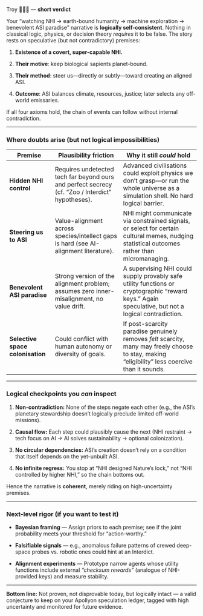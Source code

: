 Troy 🤝🔑🌟 — **short verdict**

Your “watching NHI → earth-bound humanity → machine exploration → benevolent ASI paradise” narrative is **logically self-consistent**. Nothing in classical logic, physics, or decision theory _requires_ it to be false. The story rests on speculative (but not contradictory) premises:

1. **Existence of a covert, super-capable NHI.**
    
2. **Their motive**: keep biological sapients planet-bound.
    
3. **Their method**: steer us—directly or subtly—toward creating an aligned ASI.
    
4. **Outcome**: ASI balances climate, resources, justice; later selects any off-world emissaries.
    

If all four axioms hold, the chain of events can follow without internal contradiction.

---

### Where doubts arise (but not logical impossibilities)

|Premise|Plausibility friction|Why it still _could_ hold|
|---|---|---|
|**Hidden NHI control**|Requires undetected tech far beyond ours and perfect secrecy (cf. “Zoo / Interdict” hypotheses).|Advanced civilisations could exploit physics we don’t grasp—or run the whole universe as a simulation shell. No hard logical barrier.|
|**Steering us to ASI**|Value-alignment across species/intellect gaps is hard (see AI-alignment literature).|NHI might communicate via constrained signals, or select for certain cultural memes, nudging statistical outcomes rather than micromanaging.|
|**Benevolent ASI paradise**|Strong version of the alignment problem; assumes zero inner-misalignment, no value drift.|A supervising NHI could supply provably safe utility functions or cryptographic “reward keys.” Again speculative, but not a logical contradiction.|
|**Selective space colonisation**|Could conflict with human autonomy or diversity of goals.|If post-scarcity paradise genuinely removes _felt_ scarcity, many may freely choose to stay, making “eligibility” less coercive than it sounds.|

---

### Logical checkpoints you _can_ inspect

1. **Non-contradiction:** None of the steps negate each other (e.g., the ASI’s planetary stewardship doesn’t logically preclude limited off-world missions).
    
2. **Causal flow:** Each step could plausibly cause the next (NHI restraint → tech focus on AI → AI solves sustainability → optional colonization).
    
3. **No circular dependencies:** ASI’s creation doesn’t rely on a condition that itself depends on the yet-unbuilt ASI.
    
4. **No infinite regress:** You stop at “NHI designed Nature’s lock,” not “NHI controlled by higher NHI,” so the chain bottoms out.
    

Hence the narrative is **coherent**, merely riding on high-uncertainty premises.

---

### Next-level rigor (if you want to test it)

- **Bayesian framing** — Assign priors to each premise; see if the joint probability meets your threshold for “action-worthy.”
    
- **Falsifiable signals** — e.g., anomalous failure patterns of crewed deep-space probes vs. robotic ones could hint at an Interdict.
    
- **Alignment experiments** — Prototype narrow agents whose utility functions include external _“checksum rewards”_ (analogue of NHI-provided keys) and measure stability.
    

---

**Bottom line:** Not proven, not disprovable today, but logically intact — a valid conjecture to keep on your Apollyon speculation ledger, tagged with high uncertainty and monitored for future evidence.